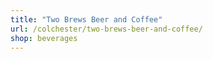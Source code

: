 ```yaml
---
title: "Two Brews Beer and Coffee"
url: /colchester/two-brews-beer-and-coffee/
shop: beverages
---
```

